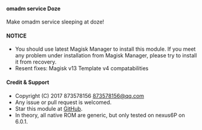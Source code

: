 #### omadm service Doze

Make omadm service sleeping at doze!

#### NOTICE

* You should use latest Magisk Manager to install this module. If you meet any problem under installation from Magisk Manager, please try to install it from recovery.
* Resent fixes:
Magisk v13 Template v4 compatabilities

#### Credit & Support

* Copyright (C) 2017 873578156 <873578156@qq.com>
* Any issue or pull request is welcomed.
* Star this module at [GitHub](https://github.com/873578156/magisk-omadm-service-doze).
* In theory, all native ROM are generic, but only tested on nexus6P on 6.0.1.
